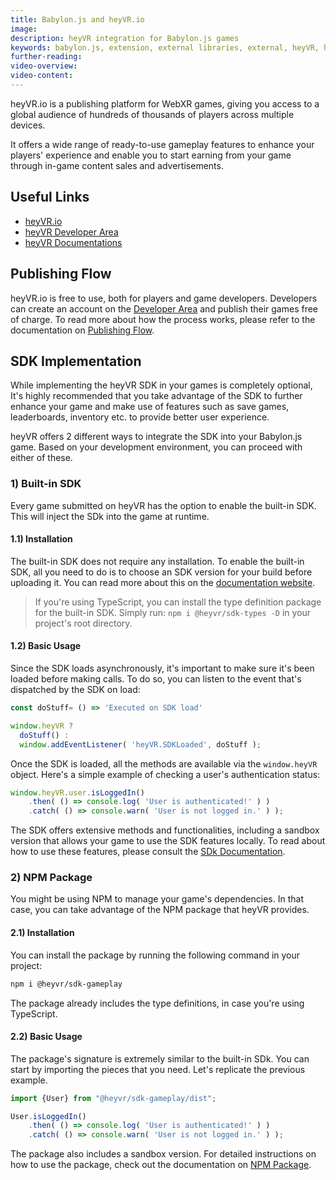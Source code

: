 ```yaml
---
title: Babylon.js and heyVR.io
image:
description: heyVR integration for Babylon.js games
keywords: babylon.js, extension, external libraries, external, heyVR, heyVR.io, WebXR
further-reading:
video-overview:
video-content:
---
```


heyVR.io is a publishing platform for WebXR games, giving you access to a global audience of hundreds of thousands of players across multiple devices.

It offers a wide range of ready-to-use gameplay features to enhance your players' experience and enable you to start earning from your game through in-game content sales and advertisements.

## Useful Links
- [heyVR.io](https://heyvr.io)
- [heyVR Developer Area](https://developer.heyvr.io)
- [heyVR Documentations](https://docs.heyvr.io)

## Publishing Flow
heyVR.io is free to use, both for players and game developers.
Developers can create an account on the [Developer Area](https://developer.heyvr.io) and publish their games free of charge.
To read more about how the process works, please refer to the documentation on [Publishing Flow](https://docs.heyvr.io/en/developer-area/publish-a-game).

## SDK Implementation
While implementing the heyVR SDK in your games is completely optional, It's highly recommended that you take advantage of the SDK to further enhance your game and make use of features such as save games, leaderboards, inventory etc. to provide better user experience.

heyVR offers 2 different ways to integrate the SDK into your Babylon.js game. Based on your development environment, you can proceed with either of these.

### 1) Built-in SDK
Every game submitted on heyVR has the option to enable the built-in SDK. This will inject the SDk into the game at runtime. 

#### 1.1) Installation
The built-in SDK does not require any installation. 
To enable the built-in SDK, all you need to do is to choose an SDK version for your build before uploading it. 
You can read more about this on the [documentation website](https://docs.heyvr.io/en/developer-area/publish-a-game#game-files).

> If you're using TypeScript, you can install the type definition package for the built-in SDK. Simply run:
> `npm i @heyvr/sdk-types -D` in your project's root directory.

#### 1.2) Basic Usage
Since the SDK loads asynchronously, it's important to make sure it's been loaded before making calls.
To do so, you can listen to the event that's dispatched by the SDK on load:

```javascript
const doStuff= () => 'Executed on SDK load'

window.heyVR ?
  doStuff() :
  window.addEventListener( 'heyVR.SDKLoaded', doStuff );
```

Once the SDK is loaded, all the methods are available via the `window.heyVR` object.
Here's a simple example of checking a user's authentication status:

```javascript
window.heyVR.user.isLoggedIn()
    .then( () => console.log( 'User is authenticated!' ) )
    .catch( () => console.warn( 'User is not logged in.' ) );
```

The SDK offers extensive methods and functionalities, including a sandbox version that allows your game to use the SDK features locally. 
To read about how to use these features, please consult the [SDk Documentation](https://docs.heyvr.io/game-development/sdk/gameplay).

### 2) NPM Package
You might be using NPM to manage your game's dependencies.
In that case, you can take advantage of the NPM package that heyVR provides. 

#### 2.1) Installation
You can install the package by running the following command in your project:

```bash
npm i @heyvr/sdk-gameplay
```
The package already includes the type definitions, in case you're using TypeScript.

#### 2.2) Basic Usage
The package's signature is extremely similar to the built-in SDk. 
You can start by importing the pieces that you need. 
Let's replicate the previous example.

```javascript
import {User} from "@heyvr/sdk-gameplay/dist";

User.isLoggedIn()
    .then( () => console.log( 'User is authenticated!' ) )
    .catch( () => console.warn( 'User is not logged in.' ) );
```

The package also includes a sandbox version. 
For detailed instructions on how to use the package, check out the documentation on [NPM Package](https://docs.heyvr.io/en/game-development/sdk/gameplay/npm-package).
